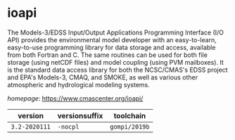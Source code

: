 # ioapi

The Models-3/EDSS Input/Output Applications Programming Interface (I/O API) provides the  environmental model developer with an easy-to-learn, easy-to-use programming library for data storage and  access, available from both Fortran and C. The same routines can be used for both file storage (using netCDF  files) and model coupling (using PVM mailboxes). It is the standard data access library for both the  NCSC/CMAS's EDSS project and EPA's Models-3, CMAQ, and SMOKE, as well as various other atmospheric and  hydrological modeling systems.

*homepage*: <https://www.cmascenter.org/ioapi/>

version | versionsuffix | toolchain
--------|---------------|----------
``3.2-2020111`` | ``-nocpl`` | ``gompi/2019b``
